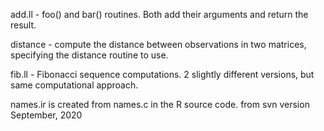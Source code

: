 add.ll  - foo() and bar() routines.  Both add their arguments and return the result.

distance - compute the distance between observations in two matrices, specifying the distance
           routine to use.
		   
fib.ll - Fibonacci sequence computations. 2 slightly different versions, but same computational approach.		   


names.ir is created from names.c in the R source code.
   from svn version September, 2020
   

